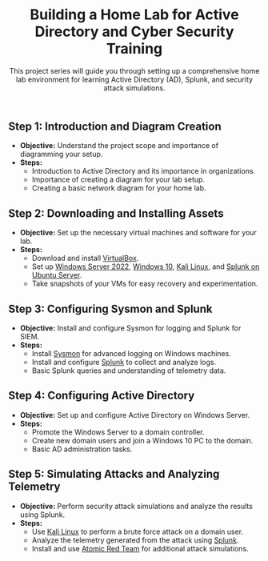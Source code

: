 <html lang="en">
<head>
<meta charset="UTF-8">
<meta name="viewport" content="width=device-width, initial-scale=1.0">
 
<style>
/* CSS styles remain unchanged */
</style>
</head>
<body>
<div class="container">
<header>
<h1>Building a Home Lab for Active Directory and Cyber Security Training</h1>
<p>This project series will guide you through setting up a comprehensive home lab environment
for learning Active
Directory (AD), Splunk, and security attack simulations.</p>
</header>
<main>
<section>
<h2>Step 1: Introduction and Diagram Creation</h2>
<ul>
<li><strong>Objective:</strong> Understand the project scope and importance of diagramming
your setup.</li>
<li><strong>Steps:</strong>
<ul>
<li>Introduction to Active Directory and its importance in organizations.</li>
<li>Importance of creating a diagram for your lab setup.</li>
<li>Creating a basic network diagram for your home lab.</li>
</ul>
</li>
</ul>
</section>
<section>
<h2>Step 2: Downloading and Installing Assets</h2>
<ul>
<li><strong>Objective:</strong> Set up the necessary virtual machines and software for your
lab.</li>
<li><strong>Steps:</strong>
<ul>
<li>Download and install <a href="https://www.virtualbox.org/">VirtualBox</a>.</li>
<li>Set up <a href="https://www.microsoft.com/en-us/evalcenter/evaluate-windows-server-2022">Windows Server 2022</a>, <a href="https://www.microsoft.com/en-us/software-download/windows10">Windows 10</a>, <a href="https://www.kali.org/downloads/">Kali Linux</a>, and <a href="https://www.splunk.com/en_us/download/splunk-enterprise.html">Splunk on Ubuntu
Server</a>.</li>
<li>Take snapshots of your VMs for easy recovery and experimentation.</li>
</ul>
</li>
</ul>
</section>
<section>
<h2>Step 3: Configuring Sysmon and Splunk</h2>
<ul>
<li><strong>Objective:</strong> Install and configure Sysmon for logging and Splunk for
SIEM.</li>
<li><strong>Steps:</strong>
<ul>
<li>Install <a href="https://docs.microsoft.com/en-us/sysinternals/downloads/sysmon">Sysmon</a> for advanced logging on Windows machines.</li>
<li>Install and configure <a href="https://www.splunk.com/en_us/download/splunk-enterprise.html">Splunk</a> to collect and analyze logs.</li>
<li>Basic Splunk queries and understanding of telemetry data.</li>
</ul>
</li>
</ul>
</section>
<section>
<h2>Step 4: Configuring Active Directory</h2>
<ul>
<li><strong>Objective:</strong> Set up and configure Active Directory on Windows Server.</li>
<li><strong>Steps:</strong>
<ul>
<li>Promote the Windows Server to a domain controller.</li>
<li>Create new domain users and join a Windows 10 PC to the domain.</li>
<li>Basic AD administration tasks.</li>
</ul>
</li>
</ul>
</section>
<section>
<h2>Step 5: Simulating Attacks and Analyzing Telemetry</h2>
<ul>
<li><strong>Objective:</strong> Perform security attack simulations and analyze the results
using Splunk.</li>
<li><strong>Steps:</strong>
<ul>
<li>Use <a href="https://www.kali.org/downloads/">Kali Linux</a> to perform a
brute force
attack on a domain user.</li>
<li>Analyze the telemetry generated from the attack using <a href="https://www.splunk.com/en_us/download/splunk-enterprise.html">Splunk</a>.</li>
<li>Install and use <a href="https://github.com/redcanaryco/atomic-red-team">Atomic Red
Team</a> for additional attack simulations.</li>
</ul>
</li>
</ul>
</section>
</main>
</div>
</body>
</html>
